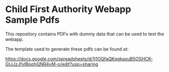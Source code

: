 # Child First Authority Webapp Sample Pdfs

This repository contains PDFs with dummy data that can be used to test the webapp.

The template used to generate these pdfs can be found at:

https://docs.google.com/spreadsheets/d/1j1OQfaQKqgkaxuB5OSHCK-GtJJzJfyIBpqhQNR4vM-o/edit?usp=sharing
